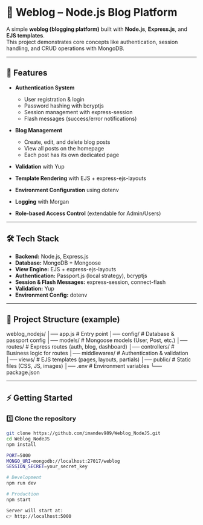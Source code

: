 # 📝 Weblog – Node.js Blog Platform

A simple **weblog (blogging platform)** built with **Node.js**, **Express.js**, and **EJS templates**.  
This project demonstrates core concepts like authentication, session handling, and CRUD operations with MongoDB.  

---

## 🚀 Features

- **Authentication System**  
  - User registration & login  
  - Password hashing with bcryptjs  
  - Session management with express-session  
  - Flash messages (success/error notifications)  

- **Blog Management**  
  - Create, edit, and delete blog posts  
  - View all posts on the homepage  
  - Each post has its own dedicated page  

- **Validation** with Yup  
- **Template Rendering** with EJS + express-ejs-layouts  
- **Environment Configuration** using dotenv  
- **Logging** with Morgan  
- **Role-based Access Control** (extendable for Admin/Users)  

---

## 🛠 Tech Stack

- **Backend:** Node.js, Express.js  
- **Database:** MongoDB + Mongoose  
- **View Engine:** EJS + express-ejs-layouts  
- **Authentication:** Passport.js (local strategy), bcryptjs  
- **Session & Flash Messages:** express-session, connect-flash  
- **Validation:** Yup  
- **Environment Config:** dotenv  

---

## 📂 Project Structure (example)


weblog_nodejs/
│── app.js # Entry point
│── config/ # Database & passport config
│── models/ # Mongoose models (User, Post, etc.)
│── routes/ # Express routes (auth, blog, dashboard)
│── controllers/ # Business logic for routes
│── middlewares/ # Authentication & validation
│── views/ # EJS templates (pages, layouts, partials)
│── public/ # Static files (CSS, JS, images)
│── .env # Environment variables
└── package.json



---

## ⚡ Getting Started

### 1️⃣ Clone the repository
```bash
git clone https://github.com/imandev989/Weblog_NodeJS.git
cd Weblog_NodeJS
npm install

PORT=5000
MONGO_URI=mongodb://localhost:27017/weblog
SESSION_SECRET=your_secret_key

# Development
npm run dev

# Production
npm start

Server will start at:
👉 http://localhost:5000
```



